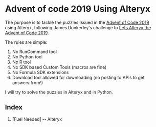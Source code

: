 # Advent of code 2019 Using Alteryx
The purpose is to tackle the puzzles issued in the [Advent of Code 2019](https://adventofcode.com/2019/) using Alteryx, following James Dunkerley's challenge to [Lets Alteryx the Advent of Code 2019](https://jdunkerley.co.uk/2019/11/29/lets-alteryx-the-advent-of-code-2019/amp/).

The rules are simple:
1. No RunCommand tool
1. No Python tool
1. No R tool
1. No SDK based Custom Tools (macros are fine)
1. No Formula SDK extensions
1. Download tool allowed for downloading (no posting to APIs to get answers from!)

I will try to solve the puzzles in Alteryx and in Python.

## Index

1. [Fuel Needed] -- Alteryx  
